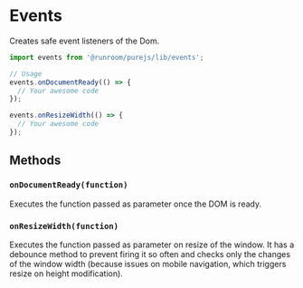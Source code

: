 # Events

Creates safe event listeners of the Dom.

```javascript
import events from '@runroom/purejs/lib/events';

// Usage
events.onDocumentReady(() => {
  // Your awesome code
});

events.onResizeWidth(() => {
  // Your awesome code
});
```

## Methods

### `onDocumentReady(function)`

Executes the function passed as parameter once the DOM is ready.

### `onResizeWidth(function)`

Executes the function passed as parameter on resize of the window. It has a debounce method to prevent firing it so often and checks only the changes of the window width (because issues on mobile navigation, which triggers resize on height modification).

